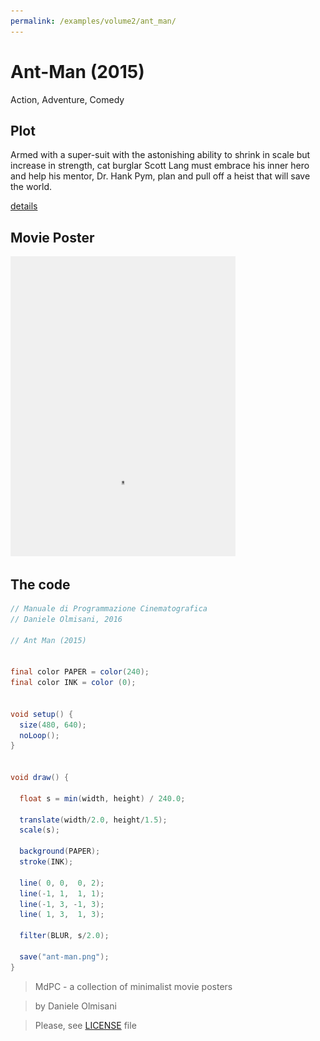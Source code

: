 ```yaml
---
permalink: /examples/volume2/ant_man/
---
```

# Ant-Man (2015)

Action, Adventure, Comedy

## Plot
Armed with a super-suit with the astonishing ability to shrink in scale but increase in strength, cat burglar Scott Lang must embrace his inner hero and help his mentor, Dr. Hank Pym, plan and pull off a heist that will save the world.

[details](https://www.imdb.com/title/tt0478970/)

## Movie Poster
<img src="ant-man.png"  width="360px" title="Ant-Man">


## The code
```java
// Manuale di Programmazione Cinematografica
// Daniele Olmisani, 2016

// Ant Man (2015)


final color PAPER = color(240);
final color INK = color (0);


void setup() {
  size(480, 640);
  noLoop();
}


void draw() {
  
  float s = min(width, height) / 240.0;
  
  translate(width/2.0, height/1.5);
  scale(s);
  
  background(PAPER);
  stroke(INK);
  
  line( 0, 0,  0, 2);
  line(-1, 1,  1, 1);
  line(-1, 3, -1, 3);
  line( 1, 3,  1, 3);
  
  filter(BLUR, s/2.0);
  
  save("ant-man.png");
}

```

> MdPC - a collection of minimalist movie posters

> by Daniele Olmisani

> Please, see [LICENSE](../../../LICENSE) file
